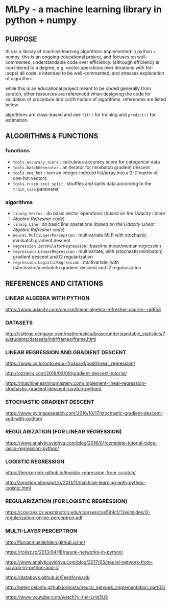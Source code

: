 # MLPy - a machine learning library in python + numpy

## PURPOSE

this is a library of machine learning algorithms implemented in python + numpy.
this is an ongoing educational project, and focuses on well-commented, understandable code over efficiency.
(although efficiency is considered to a degree, e.g. vector operations over iterations with for-loops)
all code is intended to be well-commented, and stresses explanation of algorithm.

while this is an educational project meant to be coded generally from scratch, other resources are referenced when designing the code for validation of procedure and confirmation of algorithms. references are listed below.

algorithms are class-based and use `fit()` for training and `predict()` for estimation.

## ALGORITHMS & FUNCTIONS

### functions
- `tools.accuracy_score` : calculates accuracy score for categorical data
- `tools.batchGenerator` : an iterator for minibatch gradient descent
- `tools.one_hot` : turn an integer-indexed list/array into a 2-D matrix of one-hot vectors
- `tools.train_test_split` : shuffles and splits data according to the `train_size` parameter

### algorithms
- `linalg.Vector` : do basic vector operations (*based on the Udacity Linear Algebra Refresher code*)
- `linalg.Line` : do basic line operations (*based on the Udacity Linear Algebra Refresher code*)
- `neural.MultiLayerPerceptron` : multivariate MLP with stochastic minibatch gradient descent
- `regression.ZeroRuleforRegression` : baseline mean/median regression
- `regression.LinearRegression` : multivariate, with (stochastic/minibatch) gradient descent and l2 regularization
- `regression.LogisticRegression` : multivariate, with (stochastic/minibatch) gradient descent and l2 regularization

## REFERENCES AND CITATIONS

### LINEAR ALGEBRA WITH PYTHON
https://www.udacity.com/course/linear-algebra-refresher-course--ud953

### DATASETS
http://college.cengage.com/mathematics/brase/understandable_statistics/7e/students/datasets/mlr/frames/frame.html

### LINEAR REGRESSION AND GRADIENT DESCENT
https://www.cs.toronto.edu/~frossard/post/linear_regression/

http://ozzieliu.com/2016/02/09/gradient-descent-tutorial/

https://machinelearningmastery.com/implement-linear-regression-stochastic-gradient-descent-scratch-python/

### STOCHASTIC GRADIENT DESCENT
https://www.pyimagesearch.com/2016/10/17/stochastic-gradient-descent-sgd-with-python/

### REGULARIZATION (FOR LINEAR REGRESSION)
https://www.analyticsvidhya.com/blog/2016/01/complete-tutorial-ridge-lasso-regression-python/

### LOGISTIC REGRESSION
https://beckernick.github.io/logistic-regression-from-scratch/

http://aimotion.blogspot.kr/2011/11/machine-learning-with-python-logistic.html

### REGULARIZATION (FOR LOGISTIC REGRESSION)
https://courses.cs.washington.edu/courses/cse599c1/13wi/slides/l2-regularization-online-perceptron.pdf

### MULTI-LAYER PERCEPTRON
http://florianmuellerklein.github.io/nn/

https://rolisz.ro/2013/04/18/neural-networks-in-python/

https://www.analyticsvidhya.com/blog/2017/05/neural-network-from-scratch-in-python-and-r/

https://databoys.github.io/Feedforward/

http://peterroelants.github.io/posts/neural_network_implementation_part02/

https://www.youtube.com/watch?v=tIeHLnjs5U8
